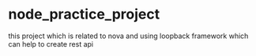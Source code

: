 # node_practice_project
this project which is related to nova and using loopback framework which can help to create rest api
